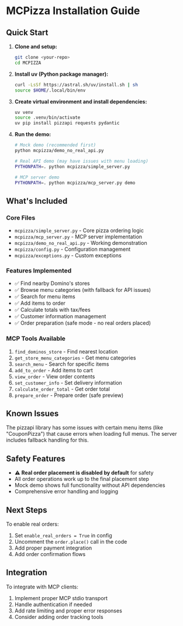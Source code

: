 # MCPizza Installation Guide

## Quick Start

1. **Clone and setup:**
   ```bash
   git clone <your-repo>
   cd MCPIZZA
   ```

2. **Install uv (Python package manager):**
   ```bash
   curl -LsSf https://astral.sh/uv/install.sh | sh
   source $HOME/.local/bin/env
   ```

3. **Create virtual environment and install dependencies:**
   ```bash
   uv venv
   source .venv/bin/activate
   uv pip install pizzapi requests pydantic
   ```

4. **Run the demo:**
   ```bash
   # Mock demo (recommended first)
   python mcpizza/demo_no_real_api.py
   
   # Real API demo (may have issues with menu loading)
   PYTHONPATH=. python mcpizza/simple_server.py
   
   # MCP server demo
   PYTHONPATH=. python mcpizza/mcp_server.py demo
   ```

## What's Included

### Core Files
- `mcpizza/simple_server.py` - Core pizza ordering logic
- `mcpizza/mcp_server.py` - MCP server implementation  
- `mcpizza/demo_no_real_api.py` - Working demonstration
- `mcpizza/config.py` - Configuration management
- `mcpizza/exceptions.py` - Custom exceptions

### Features Implemented
- ✅ Find nearby Domino's stores
- ✅ Browse menu categories (with fallback for API issues)
- ✅ Search for menu items
- ✅ Add items to order
- ✅ Calculate totals with tax/fees
- ✅ Customer information management
- ✅ Order preparation (safe mode - no real orders placed)

### MCP Tools Available
1. `find_dominos_store` - Find nearest location
2. `get_store_menu_categories` - Get menu categories  
3. `search_menu` - Search for specific items
4. `add_to_order` - Add items to cart
5. `view_order` - View order contents
6. `set_customer_info` - Set delivery information
7. `calculate_order_total` - Get order total
8. `prepare_order` - Prepare order (safe preview)

## Known Issues

The pizzapi library has some issues with certain menu items (like "CouponPizza") that cause errors when loading full menus. The server includes fallback handling for this.

## Safety Features

- ⚠️ **Real order placement is disabled by default** for safety
- All order operations work up to the final placement step
- Mock demo shows full functionality without API dependencies
- Comprehensive error handling and logging

## Next Steps

To enable real orders:
1. Set `enable_real_orders = True` in config
2. Uncomment the `order.place()` call in the code
3. Add proper payment integration
4. Add order confirmation flows

## Integration

To integrate with MCP clients:
1. Implement proper MCP stdio transport
2. Handle authentication if needed
3. Add rate limiting and proper error responses
4. Consider adding order tracking tools
